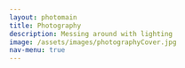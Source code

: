 ```yaml
---
layout: photomain
title: Photography
description: Messing around with lighting
image: /assets/images/photographyCover.jpg
nav-menu: true
---
```


